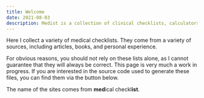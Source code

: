 ```yaml
---
title: Welcome
date: 2021-08-03
description: Medist is a collection of clinical checklists, calculators and notes on various topics.
---
```


Here I collect a variety of medical checklists. They come from a variety of sources, including articles, books, and personal experience.

For obvious reasons, you should not rely on these lists alone, as I cannot guarantee that they will always be correct. This page is very much a work in progress. If you are interested in the source code used to generate these files, you can find them via the button below.

The name of the sites comes from **med**ical checkl**ist**.